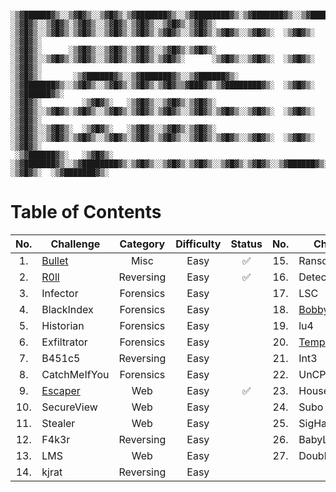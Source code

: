 ```
 ░▒▓██████▓▒░░▒▓█▓▒░░▒▓█▓▒░▒▓███████▓▒░░▒▓████████▓▒░▒▓███████▓▒░░▒▓███████▓▒░░▒▓█▓▒░░▒▓██████▓▒░░▒▓█▓▒░░▒▓█▓▒░▒▓████████▓▒░▒▓███████▓▒░ 
░▒▓█▓▒░░▒▓█▓▒░▒▓█▓▒░░▒▓█▓▒░▒▓█▓▒░░▒▓█▓▒░▒▓█▓▒░      ░▒▓█▓▒░░▒▓█▓▒░▒▓█▓▒░░▒▓█▓▒░▒▓█▓▒░▒▓█▓▒░░▒▓█▓▒░▒▓█▓▒░░▒▓█▓▒░  ░▒▓█▓▒░  ░▒▓█▓▒░        
░▒▓█▓▒░      ░▒▓█▓▒░░▒▓█▓▒░▒▓█▓▒░░▒▓█▓▒░▒▓█▓▒░      ░▒▓█▓▒░░▒▓█▓▒░▒▓█▓▒░░▒▓█▓▒░▒▓█▓▒░▒▓█▓▒░      ░▒▓█▓▒░░▒▓█▓▒░  ░▒▓█▓▒░  ░▒▓█▓▒░        
░▒▓█▓▒░       ░▒▓██████▓▒░░▒▓███████▓▒░░▒▓██████▓▒░ ░▒▓███████▓▒░░▒▓█▓▒░░▒▓█▓▒░▒▓█▓▒░▒▓█▓▒▒▓███▓▒░▒▓████████▓▒░  ░▒▓█▓▒░   ░▒▓██████▓▒░  
░▒▓█▓▒░         ░▒▓█▓▒░   ░▒▓█▓▒░░▒▓█▓▒░▒▓█▓▒░      ░▒▓█▓▒░░▒▓█▓▒░▒▓█▓▒░░▒▓█▓▒░▒▓█▓▒░▒▓█▓▒░░▒▓█▓▒░▒▓█▓▒░░▒▓█▓▒░  ░▒▓█▓▒░         ░▒▓█▓▒░ 
░▒▓█▓▒░░▒▓█▓▒░  ░▒▓█▓▒░   ░▒▓█▓▒░░▒▓█▓▒░▒▓█▓▒░      ░▒▓█▓▒░░▒▓█▓▒░▒▓█▓▒░░▒▓█▓▒░▒▓█▓▒░▒▓█▓▒░░▒▓█▓▒░▒▓█▓▒░░▒▓█▓▒░  ░▒▓█▓▒░         ░▒▓█▓▒░ 
 ░▒▓██████▓▒░   ░▒▓█▓▒░   ░▒▓███████▓▒░░▒▓████████▓▒░▒▓█▓▒░░▒▓█▓▒░▒▓█▓▒░░▒▓█▓▒░▒▓█▓▒░░▒▓██████▓▒░░▒▓█▓▒░░▒▓█▓▒░  ░▒▓█▓▒░  ░▒▓███████▓▒░  
```

# Table of Contents

|No.|Challenge|Category|Difficulty|Status|No.|Challenge|Category|Difficulty|Status|
|:--:|----|:--:|:--:|:--:|:--:|----|:--:|:--:|:--:|
|1.|[Bullet](\[MISC\]\[Finals\]Bullet/)|Misc|Easy|✅|15.|Ransom|Forensics|Easy||
|2.|[R0ll](\[Reversing\]\[Week1\]R0ll/)|Reversing|Easy|✅|16.|Detector|Forensics|Easy||
|3.|Infector|Forensics|Easy||17.|LSC|Web|Easy||
|4.|BlackIndex|Forensics|Easy||18.|[Bobby](\[Web\]\[Week2\]Bobby/)|Web|Easy|✅|
|5.|Historian|Forensics|Easy||19.|lu4|Reversing|Easy||
|6.|Exfiltrator|Forensics|Easy||20.|[Templode](\[Web\]\[Week1\]Templode/)|Web|Easy|✅|
|7.|B451c5|Reversing|Easy||21.|Int3|Reversing|Easy||
|8.|CatchMeIfYou|Forensics|Easy||22.|UnCPAble|Crypto|Easy||
|9.|[Escaper](\[Web\]\[Week1\]Escaper/)|Web|Easy|✅|23.|HouseOfNothing|PWN|Easy||
|10.|SecureView|Web|Easy||24.|Subo|PWN|Easy||
|11.|Stealer|Web|Easy||25.|SigHacked|PWN|Easy||
|12.|F4k3r|Reversing|Easy||26.|BabyLLL|Crypto|Easy||
|13.|LMS|Web|Easy||27.|Double Proof|Crypto|Easy||
|14.|kjrat|Reversing|Easy||